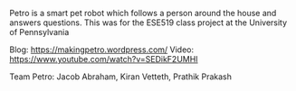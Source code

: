 Petro is a smart pet robot which follows a person around the house and answers questions. This was for the ESE519 class project at the University of Pennsylvania

Blog: https://makingpetro.wordpress.com/
Video: https://www.youtube.com/watch?v=SEDikF2UMHI

Team Petro:
Jacob Abraham, Kiran Vetteth, Prathik Prakash

